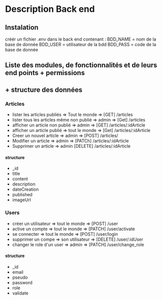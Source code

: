 # Description Back end

## Instalation

créér un fichier .env dans le back end contenant :
BDD_NAME = nom de la base de donnée
BDD_USER = utilisateur de la bdd
BDD_PASS = code de la base de donnée

## Liste des modules, de fonctionnalités et de leurs end points + permissions

## + structure des données

### Articles

- lister les articles publiés => Tout le monde => [GET] /articles
- lister tous les articles même non publié => admin => [Get] /articles
- afficher un article non publié => admin => [GET] /articles/:idArticle
- afficher un article publié => tout le monde => [Get] /articles/:idArticle
- Creer un nouvel article => admin => [POST] /articles/
- Modifier un article => admin => [PATCh] /articles/:idArticle
- Supprimer un article => admin [DELETE] /articles/:idArticle

#### structure

- \_id
- title
- content
- description
- dateCreation
- published
- imageUrl

### Users

- créer un utilisateur => tout le monde => [POST] /user
- active un compte => tout le monde => [PATCH] /user/activate
- se connecter => tout le monde => [POST] /user/login
- supprimer un compe => son utilisateur => [DELETE] /user/:idUser
- changer le role d'un user => admin => [PATCH] /user/change_role

#### structure

- \_id
- email
- pseudo
- password
- role
- validate
